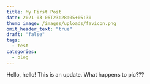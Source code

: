```yaml
---
title: My First Post
date: 2021-03-06T23:28:05+05:30
thumb_image: /images/uploads/favicon.png
omit_header_text: "true"
draft: "false"
tags:
  - test
categories:
  - blog
---
```

Hello, hello! This is an update. What happens to pic???